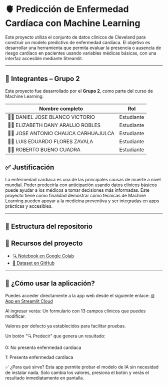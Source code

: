 # 🫀 Predicción de Enfermedad Cardíaca con Machine Learning

Este proyecto utiliza el conjunto de datos clínicos de Cleveland para construir un modelo predictivo de enfermedad cardíaca. El objetivo es desarrollar una herramienta que permita evaluar la presencia o ausencia de riesgo cardíaco en pacientes usando variables médicas básicas, con una interfaz accesible mediante Streamlit.

---
## 👥 Integrantes – Grupo 2

Este proyecto fue desarrollado por el **Grupo 2**, como parte del curso de Machine Learning.

| Nombre completo                           | Rol       |
|-------------------------------------------|-----------|
| 🧑‍💻 DANIEL JOSE BLANCO VICTORIO          | Estudiante |
| 👩‍💻 ELIZABETH DANY ARAUJO ROBLES         | Estudiante |
| 🧑‍💻 JOSE ANTONIO CHAUCA CARHUAJULCA      | Estudiante |
| 🧑‍💻 LUIS EDUARDO FLORES ZAVALA           | Estudiante |
| 🧑‍🏫 ROBERTO BUENO CUADRA                 | Estudiante |
## ✅ Justificación

La enfermedad cardíaca es una de las principales causas de muerte a nivel mundial. Poder predecirla con anticipación usando datos clínicos básicos puede ayudar a los médicos a tomar decisiones más informadas. Este proyecto tiene como finalidad demostrar cómo técnicas de Machine Learning pueden apoyar a la medicina preventiva y ser integradas en apps prácticas y accesibles.

---

## 📁 Estructura del repositorio
## 🔗 Recursos del proyecto

- [🔍 Notebook en Google Colab](https://colab.research.google.com/drive/1i3876AV1c8hCbnVVztXwQNNN-xg1wRBx?usp=sharing)
- [📂 Dataset en GitHub](https://raw.githubusercontent.com/danjhoblanco/Grupo2_ML/main/cleveland_dataset.csv)


---

## 🧪 ¿Cómo usar la aplicación?
Puedes acceder directamente a la app web desde el siguiente enlace:
[🌐 App en Streamlit Cloud](https://grupo2-app.streamlit.app/)
  
Al ingresar verás:
Un formulario con 13 campos clínicos que puedes modificar.

Valores por defecto ya establecidos para facilitar pruebas.

Un botón "🔍 Predecir" que genera un resultado:

0: No presenta enfermedad cardíaca

1: Presenta enfermedad cardíaca

✅ ¿Para qué sirve?
Esta app permite probar el modelo de IA sin necesidad de instalar nada. Solo cambia los valores, presiona el botón y verás el resultado inmediatamente en pantalla.
